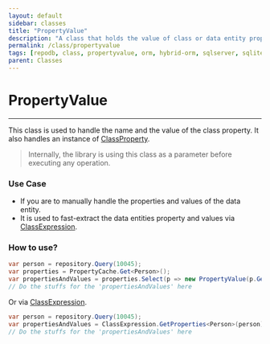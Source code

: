 ```yaml
---
layout: default
sidebar: classes
title: "PropertyValue"
description: "A class that holds the value of class or data entity property and its values."
permalink: /class/propertyvalue
tags: [repodb, class, propertyvalue, orm, hybrid-orm, sqlserver, sqlite, mysql, postgresql]
parent: Classes
---
```


# PropertyValue

---

This class is used to handle the name and the value of the class property. It also handles an instance of [ClassProperty](/class/classproperty).

> Internally, the library is using this class as a parameter before executing any operation.

### Use Case

- If you are to manually handle the properties and values of the data entity.
- It is used to fast-extract the data entities property and values via [ClassExpression](/class/classexpression).

### How to use?

```csharp
var person = repository.Query(10045);
var properties = PropertyCache.Get<Person>();
var propertiesAndValues = properties.Select(p => new PropertyValue(p.GetMappedName(), p.PropertyInfo.GetValue(person), p));
// Do the stuffs for the 'propertiesAndValues' here
```

Or via [ClassExpression](/class/classexpression).

```csharp
var person = repository.Query(10045);
var propertiesAndValues = ClassExpression.GetProperties<Person>(person);
// Do the stuffs for the 'propertiesAndValues' here
```